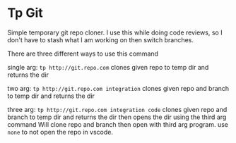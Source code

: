 # Tp Git

Simple temporary git repo cloner. I use this while doing code reviews, so I don't have to stash what I am working on then
switch branches. 

There are three different ways to use this command

single arg: 
`tp http://git.repo.com` clones given repo to temp dir and returns the dir 

two arg: 
`tp http://git.repo.com integration` clones given repo and branch to temp dir and returns the dir 

three arg: 
`tp http://git.repo.com integration code` clones given repo and branch to temp dir and returns the dir then opens the dir using the third arg command
Will clone repo and branch then open with third arg program. use `none`  to not open the repo in vscode. 